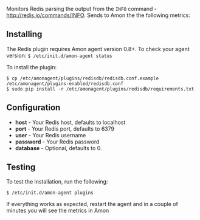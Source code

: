 Monitors Redis parsing the output from the `INFO` command - http://redis.io/commands/INFO. Sends to Amon the the following metrics:  


## Installing

The Redis plugin requires Amon agent version 0.8+. To check your agent version: `$ /etc/init.d/amon-agent status`

To install the plugin:


    $ cp /etc/amonagent/plugins/redisdb/redisdb.conf.example /etc/amonagent/plugins-enabled/redisdb.conf
    $ sudo pip install -r /etc/amonagent/plugins/redisdb/requirements.txt


## Configuration

* **host** -  Your Redis host, defaults to localhost
* **port** - Your Redis port, defaults to 6379
* **user** - Your Redis username
* **password** - Your Redis password
* **database** - Optional, defaults to 0.

## Testing

To test the installation, run the following:


    $ /etc/init.d/amon-agent plugins 
    
    
If everything works as expected, restart the agent and in a couple of minutes you will see the metrics in Amon 
